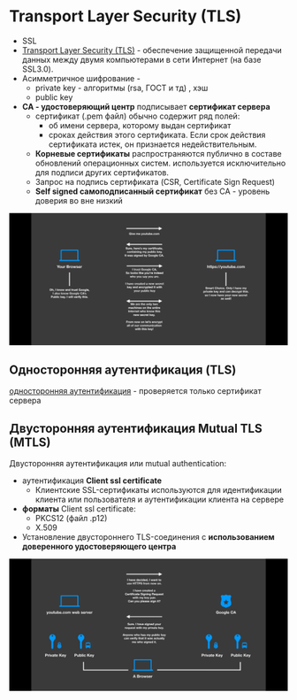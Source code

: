 # Transport Layer Security (TLS)

- SSL
- [Transport Layer Security (TLS)](https://habr.com/ru/post/593507/) - обеспечение защищенной передачи данных между двумя компьютерами в сети Интернет (на базе SSL3.0).
- Асимметричное шифрование -
  - private key - алгоритмы (rsa, ГОСТ и тд) , хэш
  - public key
- __CA - удостоверяющий центр__ подписывает __сертификат сервера__
  - сертификат (.pem файл) обычно содержит ряд полей: 
    - об имени сервера, которому выдан сертификат
    - сроках действия этого сертификата. Если срок действия сертификата истек, он признается недействительным.
  - __Корневые сертификаты__ распространяются публично в составе обновлений операционных систем. используется исключительно для подписи других сертификатов.
  - Запрос на подпись сертификата (CSR, Certificate Sign Request)
  - __Self signed самоподписанный сертификат__ без CA - уровень доверия во вне низкий

![ssl](../../img/technology/protocols/ssl.jpg)

## Односторонняя аутентификация (TLS)

[односторонняя аутентификация](https://mnorin.com/tls-ssl-neobhodimy-j-minimum-znanij.html) - проверяется только сертификат сервера

## Двусторонняя аутентификация Mutual TLS (MTLS)

Двусторонняя аутентификация или mutual authentication:

- аутентификация __Client ssl certificate__
  - Клиентские SSL-сертификаты используются для идентификации клиента или пользователя и аутентификации клиента на сервере
- __форматы__ Client ssl certificate: 
  - PKCS12 (файл .p12)
  - X.509
- Установление двустороннего TLS-соединения с __использованием доверенного удостоверяющего центра__

![mtls](../../img/technology/protocols/mtls.jpg)